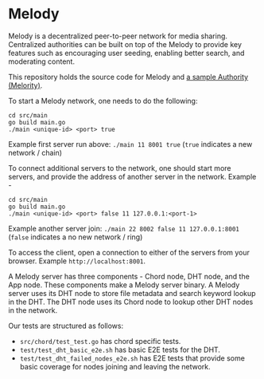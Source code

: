 # Melody

Melody is a decentralized peer-to-peer network for media sharing. Centralized authorities can be built on top of the Melody to provide key features such as encouraging user seeding, enabling better search, and moderating content.

This repository holds the source code for Melody and [a sample Authority (Melority)](https://github.com/ankitkumarr/Melody/tree/main/src/authority).

To start a Melody network, one needs to do the following:

```
cd src/main
go build main.go
./main <unique-id> <port> true
```

Example first server run above: `./main 11 8001 true` (`true` indicates a new network / chain)

To connect additional servers to the network, one should start more servers, and provide the address of another server in the network. Example -

```
cd src/main
go build main.go
./main <unique-id> <port> false 11 127.0.0.1:<port-1>
```

Example another server join: `./main 22 8002 false 11 127.0.0.1:8001` (`false` indicates a no new network / ring)

To access the client, open a connection to either of the servers from your browser. Example `http://localhost:8001`.

A Melody server has three components - Chord node, DHT node, and the App node. These components make a Melody server binary. A Melody server uses its DHT node to store file metadata and search keyword lookup in the DHT. The DHT node uses its Chord node to lookup other DHT nodes in the network.

Our tests are structured as follows:
- `src/chord/test_test.go` has chord specific tests.
- `test/test_dht_basic_e2e.sh` has basic E2E tests for the DHT.
- `test/test_dht_failed_nodes_e2e.sh` has E2E tests that provide some basic coverage for nodes joining and leaving the network.

